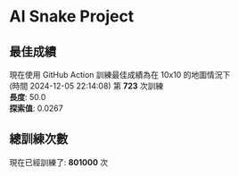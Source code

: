 
# AI Snake Project

## **最佳成績**
























































































































現在使用 GitHub Action 訓練最佳成績為在 10x10 的地圖情況下  
(時間 2024-12-05 22:14:08) 第 **723** 次訓練  
**長度**: 50.0  
**探索值**: 0.0267

















































































































































































































































## 總訓練次數
現在已經訓練了: **801000** 次
